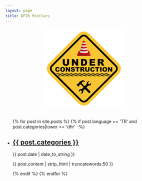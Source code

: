 ```yaml
---
layout: page
title: DFIR Postları
---
```


<img title="Under Construction" src="/assets/under-construction.png" style="display:block; margin-right:auto; margin-left:auto; padding-bottom:20px;">

<ul >
    {% for post in site.posts %}
      {% if post.language == 'TR' and post.categories|lower == 'dfir' -%}
        <li>
            <h2><a href="{{ post.url | prepend: site.baseurl | replace: '//', '/' }}">{{ post.categories }}</a></h2>
            <time datetime="{{ post.date | date_to_xmlschema }}">{{ post.date | date_to_string }}</time>
            <p>{{ post.content | strip_html | truncatewords:50 }}</p>
        </li>
      {% endif %}
    {% endfor %}
</ul>